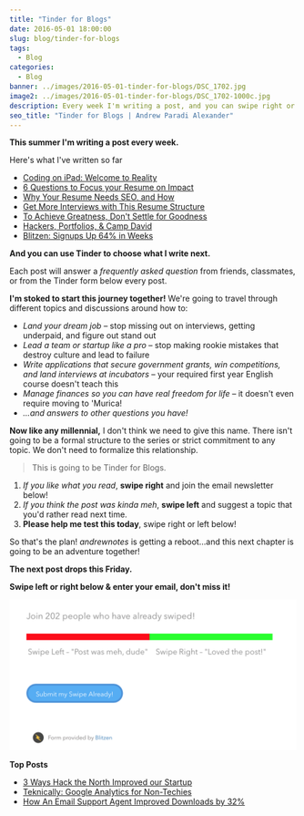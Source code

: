 ```yaml
---
title: "Tinder for Blogs"
date: 2016-05-01 18:00:00
slug: blog/tinder-for-blogs
tags:
  - Blog
categories:
  - Blog
banner: ../images/2016-05-01-tinder-for-blogs/DSC_1702.jpg
image2: ../images/2016-05-01-tinder-for-blogs/DSC_1702-1000c.jpg
description: Every week I'm writing a post, and you can swipe right or left to choose what I write next!
seo_title: "Tinder for Blogs | Andrew Paradi Alexander"
---
```


**This summer I'm writing a post every week.**

Here's what I've written so far

- [Coding on iPad: Welcome to Reality](/blog/coding-on-ipad)
- [6 Questions to Focus your Resume on Impact](/blog/hired-part-1)
- [Why Your Resume Needs SEO, and How](/blog/hired-part-2)
- [Get More Interviews with This Resume Structure](/blog/hired-part-3)
- [To Achieve Greatness, Don't Settle for Goodness](/blog/good-to-great)
- [Hackers, Portfolios, & Camp David](/blog/books-part-3)
- [Blitzen: Signups Up 64% in Weeks](/project/blitzen)

**And you can use Tinder to choose what I write next.**

Each post will answer a _frequently asked question_ from friends, classmates, or from the Tinder form below every post.

**I'm stoked to start this journey together!** We're going to travel through different topics and discussions around how to:

- _Land your dream job_ – stop missing out on interviews, getting underpaid, and figure out stand out
- _Lead a team or startup like a pro_ – stop making rookie mistakes that destroy culture and lead to failure
- _Write applications that secure government grants, win competitions, and land interviews at incubators_ – your required first year English course doesn't teach this
- _Manage finances so you can have real freedom for life_ – it doesn't even require moving to 'Murica!
- _...and answers to other questions you have!_

**Now like any millennial,** I don't think we need to give this name. There isn't going to be a formal structure to the series or strict commitment to any topic. We don't need to formalize this relationship.

> This is going to be Tinder for Blogs.

1. _If you like what you read_, **swipe right** and join the email newsletter below!
2. _If you think the post was kinda meh_, **swipe left** and suggest a topic that you'd rather read next time.
3. **Please help me test this today**, swipe right or left below!

So that's the plan! _andrewnotes_ is getting a reboot...and this next chapter is going to be an adventure together!

**The next post drops this Friday.**

**Swipe left or right below &amp; enter your email, don't miss it!**

![Original Tinder Feedback Form (Not accepting responses anymore)](../images/2016-05-01-tinder-for-blogs/tinder-blitzen.png)

**Top Posts**

- [3 Ways Hack the North Improved our Startup](/blog/3-ways-hack-the-north-improved-our-startup)
- [Teknically: Google Analytics for Non-Techies](/project/teknically-webplio)
- [How An Email Support Agent Improved Downloads by 32%](/blog/videostream-how-growth-starts-with-great-customer-support)
